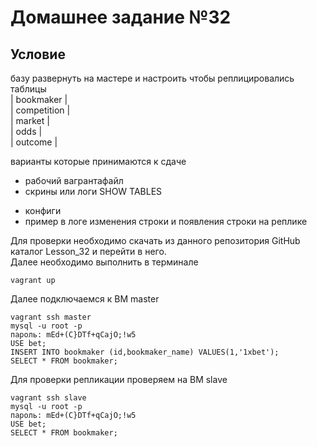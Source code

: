 # Домашнее задание №32
## Условие

базу развернуть на мастере и настроить чтобы реплицировались таблицы  
| bookmaker |  
| competition |  
| market |  
| odds |  
| outcome |  

варианты которые принимаются к сдаче  
- рабочий вагрантафайл  
- скрины или логи SHOW TABLES  
* конфиги  
* пример в логе изменения строки и появления строки на реплике  

Для проверки необходимо скачать из данного репозитория GitHub каталог Lesson_32 и перейти в него.  
Далее необходимо выполнить в терминале  

	vagrant up

Далее подключаемся к ВМ master

    vagrant ssh master
    mysql -u root -p
    пароль: mEd+(C}DTf+qCajO;!w5
    USE bet;
    INSERT INTO bookmaker (id,bookmaker_name) VALUES(1,'1xbet');
    SELECT * FROM bookmaker;

Для проверки репликации проверяем на ВМ slave

    vagrant ssh slave
    mysql -u root -p
    пароль: mEd+(C}DTf+qCajO;!w5
    USE bet;
    SELECT * FROM bookmaker;